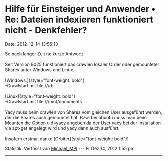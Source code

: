 Hilfe für Einsteiger und Anwender • Re: Dateien indexieren funktioniert nicht - Denkfehler?
===========================================================================================

Date: 2012-12-14 13:55:13

So nach langer Zeit ne kurze Antwort:\
\
Seit Version 9025 funktioniert das crawlen lokaler Order oder
gemounteter Shares unter Windows und Linux.\
\
[Windows:]{style="font-weight: bold"}\
-Crawlstart mit file:///d:\
\
[Linux]{style="font-weight: bold"}\
-Crawlstart mit file:///mnt/documents\
\
Yacy muss beim crawlen von Shares vom gleichen User ausgeführt werden,
der die Shares auch gemountet hat. Bzw. bei ubuntu muss man beim Mounten
die Option uid=yacy angeben da der User yacy bei der Installation via
apt-get angelegt wird und yacy dann auch ausführt.\
\
Insofern erstmal danke [Orbiter]{style="font-weight: bold"}!

Statistik: Verfasst von
[Michael\_MPI](http://forum.yacy-websuche.de/memberlist.php?mode=viewprofile&u=8797)
--- Fr Dez 14, 2012 1:55 pm

------------------------------------------------------------------------
